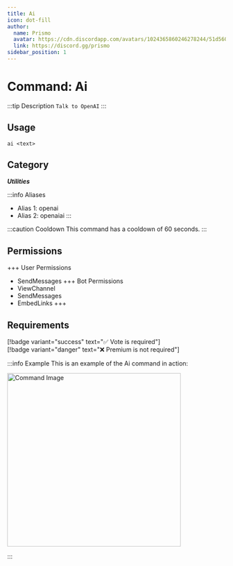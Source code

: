 ```yaml
---
title: Ai
icon: dot-fill
author:
  name: Prismo
  avatar: https://cdn.discordapp.com/avatars/1024365860246278244/51d5603eff69376da9a21e86b07a75bd.png?size=2048
  link: https://discord.gg/prismo
sidebar_position: 1
---
```



# Command: Ai

:::tip Description
`Talk to OpenAI`
:::

## Usage

```
ai <text>
```

## Category

_**Utilities**_

:::info Aliases
- Alias 1: openai
- Alias 2: openaiai
:::

:::caution Cooldown
This command has a cooldown of 60 seconds.
:::

## Permissions

+++ User Permissions
- SendMessages
+++ Bot Permissions
- ViewChannel
- SendMessages
- EmbedLinks
+++

## Requirements

[!badge variant="success" text="✅ Vote is required"]  
[!badge variant="danger" text="❌ Premium is not required"]

:::info Example
This is an example of the Ai command in action:

<img src="https://i.imgur.com/yR2kRC3.png" alt="Command Image" width="400"/>

:::

